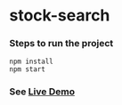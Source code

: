 
# stock-search
### Steps to run the project
```
npm install
npm start
```

### See [Live Demo](http://binitrai.github.io/sw-search) 